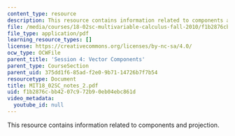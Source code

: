 ```yaml
---
content_type: resource
description: This resource contains information related to components and projection.
file: /media/courses/18-02sc-multivariable-calculus-fall-2010/f1b2876cbb4207c972b90eb04ebc861d_MIT18_02SC_notes_2.pdf
file_type: application/pdf
learning_resource_types: []
license: https://creativecommons.org/licenses/by-nc-sa/4.0/
ocw_type: OCWFile
parent_title: 'Session 4: Vector Components'
parent_type: CourseSection
parent_uid: 375dd1f6-85ad-f2e0-9b71-14726b7f7b54
resourcetype: Document
title: MIT18_02SC_notes_2.pdf
uid: f1b2876c-bb42-07c9-72b9-0eb04ebc861d
video_metadata:
  youtube_id: null
---
```

This resource contains information related to components and projection.